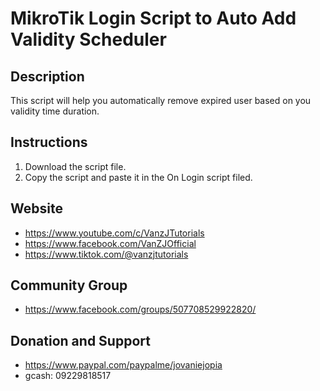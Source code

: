 # MikroTik Login Script to Auto Add Validity Scheduler

## Description
This script will help you automatically remove expired user based on you validity time duration.

## Instructions
1) Download the script file.
2) Copy the script and paste it in the On Login script filed.

## Website
  * https://www.youtube.com/c/VanzJTutorials
  * https://www.facebook.com/VanZJOfficial
  * https://www.tiktok.com/@vanzjtutorials

## Community Group
  * https://www.facebook.com/groups/507708529922820/

## Donation and Support
  * https://www.paypal.com/paypalme/jovaniejopia
  * gcash: 09229818517
